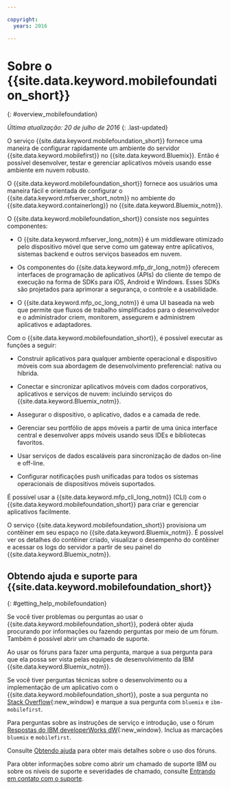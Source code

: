 ```yaml
---

copyright:
  years: 2016

---
```


#	Sobre o {{site.data.keyword.mobilefoundation_short}}
{: #overview_mobilefoundation}

*Última atualização: 20 de julho de 2016*
{: .last-updated}

O serviço {{site.data.keyword.mobilefoundation_short}} fornece uma maneira de configurar rapidamente um ambiente do servidor {{site.data.keyword.mobilefirst}} no {{site.data.keyword.Bluemix}}. Então é possível desenvolver, testar e gerenciar aplicativos móveis usando esse ambiente em nuvem robusto.

O {{site.data.keyword.mobilefoundation_short}} fornece aos usuários uma maneira fácil e orientada de configurar o {{site.data.keyword.mfserver_short_notm}} no ambiente do {{site.data.keyword.containerlong}} no {{site.data.keyword.Bluemix_notm}}.

O {{site.data.keyword.mobilefoundation_short}} consiste nos seguintes componentes:

*	O {{site.data.keyword.mfserver_long_notm}} é um middleware otimizado pelo dispositivo móvel que serve como um gateway entre aplicativos, sistemas backend e outros serviços baseados em nuvem.

*	Os componentes do {{site.data.keyword.mfp_dr_long_notm}} oferecem interfaces de programação de aplicativos (APIs) do cliente de tempo de execução na forma de SDKs para iOS, Android e Windows. Esses SDKs são projetados para aprimorar a segurança, o controle e a usabilidade.

*	O {{site.data.keyword.mfp_oc_long_notm}} é uma UI baseada na web que permite que fluxos de trabalho simplificados para o desenvolvedor e o administrador criem, monitorem, assegurem e administrem aplicativos e adaptadores.

Com o {{site.data.keyword.mobilefoundation_short}}, é possível executar as funções a seguir:

*	Construir aplicativos para qualquer ambiente operacional e dispositivo móveis com sua abordagem de desenvolvimento preferencial: nativa ou híbrida.

*	Conectar e sincronizar aplicativos móveis com dados corporativos, aplicativos e serviços de nuvem: incluindo serviços do {{site.data.keyword.Bluemix_notm}}.

*	Assegurar o dispositivo, o aplicativo, dados e a camada de rede.

*	Gerenciar seu portfólio de apps móveis a partir de uma única interface central e desenvolver apps móveis usando seus IDEs e bibliotecas favoritos.

*	Usar serviços de dados escaláveis para sincronização de dados on-line e off-line.

*	Configurar notificações push unificadas para todos os sistemas operacionais de dispositivos móveis suportados.

É possível usar a {{site.data.keyword.mfp_cli_long_notm}} (CLI) com o {{site.data.keyword.mobilefoundation_short}} para criar e gerenciar aplicativos facilmente.

O serviço {{site.data.keyword.mobilefoundation_short}} provisiona um contêiner em seu espaço no {{site.data.keyword.Bluemix_notm}}. É possível ver os detalhes do contêiner criado, visualizar o desempenho do contêiner e acessar os logs do servidor a partir de seu painel do {{site.data.keyword.Bluemix_notm}}.

## Obtendo ajuda e suporte para {{site.data.keyword.mobilefoundation_short}}
{: #getting_help_mobilefoundation}

Se você tiver problemas ou perguntas ao usar o
{{site.data.keyword.mobilefoundation_short}}, poderá obter
ajuda procurando por informações ou fazendo perguntas por meio de
um fórum. Também é possível abrir um chamado de suporte.

Ao usar os fóruns para fazer uma pergunta, marque a sua
pergunta para que ela possa ser vista pelas equipes de
desenvolvimento da IBM {{site.data.keyword.Bluemix_notm}}.

Se você tiver perguntas técnicas sobre o desenvolvimento ou a
implementação de um aplicativo com o
{{site.data.keyword.mobilefoundation_short}}, poste a sua
pergunta no
[Stack
Overflow](http://stackoverflow.com/search?q=ibm-mobilefirst+bluemix){:new_window} e marque a sua pergunta com
`bluemix` e `ibm-mobilefirst`.

Para perguntas sobre as instruções de serviço e introdução,
use o fórum
[Respostas
do IBM developerWorks dW](https://developer.ibm.com/answers/topics/mobilefirst/?smartspace=bluemix){:new_window}. Inclua
as marcações `bluemix` e `mobilefirst`.

Consulte
[Obtendo
ajuda](https://www.{DomainName}/docs/support/index.html#getting-help) para obter mais detalhes sobre o uso dos fóruns.

Para obter informações sobre como abrir um chamado de suporte
IBM ou sobre os níveis de suporte e severidades de chamado, consulte
[Entrando
em contato com o suporte](https://www.{DomainName}/docs/support/index.html#contacting-support).
